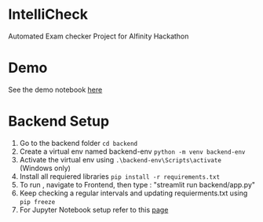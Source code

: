 # IntelliCheck
Automated Exam checker
Project for AIfinity Hackathon

# Demo
See the demo notebook [here](/src/demo.ipynb)

# Backend Setup

1) Go to the backend folder ```cd backend```
2) Create a virtual env named backend-env ```python -m venv backend-env ```
3) Activate the virtual env using ```.\backend-env\Scripts\activate``` (Windows only)
4) Install all requiered libraries ```pip install -r requirements.txt```    
5) To run , navigate to Frontend, then type : "streamlit run backend/app.py"
6) Keep checking a regular intervals and updating requierments.txt using ```pip freeze```    
7) For Jupyter Notebook setup refer to this [page](https://anbasile.github.io/posts/2017-06-25-jupyter-venv/)
